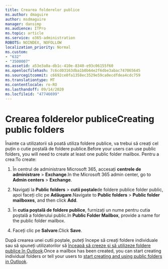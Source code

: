 ```yaml
---
title: Crearea folderelor publice
ms.author: dmaguire
author: msdmaguire
manager: dansimp
ms.audience: ITPro
ms.topic: article
ms.service: o365-administration
ROBOTS: NOINDEX, NOFOLLOW
localization_priority: Normal
ms.custom:
- "632"
- "3500007"
ms.assetid: a53e3a0a-db1c-410e-8340-e93c06155f60
ms.openlocfilehash: 7c6cd03163dba1b0b64e2f6dbe3abac747065645
ms.sourcegitcommit: c6692ce0fa1358ec3529e59ca0ecdfdea4cdc759
ms.translationtype: MT
ms.contentlocale: ro-RO
ms.lasthandoff: 09/14/2020
ms.locfileid: "47746699"
---
```

# <a name="creating-public-folders"></a><span data-ttu-id="35655-102">Crearea folderelor publice</span><span class="sxs-lookup"><span data-stu-id="35655-102">Creating public folders</span></span>

<span data-ttu-id="35655-103">Înainte ca utilizatorii să poată utiliza foldere publice, va trebui să creați cel puțin o cutie poștală de foldere publice.</span><span class="sxs-lookup"><span data-stu-id="35655-103">Before your users can use public folders, you will need to create at least one public folder mailbox.</span></span> <span data-ttu-id="35655-104">Pentru a crea:</span><span class="sxs-lookup"><span data-stu-id="35655-104">To create:</span></span>
  
1. <span data-ttu-id="35655-105">În centrul de administrare Microsoft 365, accesați **centrele de administrare** \> **Exchange**.</span><span class="sxs-lookup"><span data-stu-id="35655-105">In the Microsoft 365 admin center, go to **Admin centers** \> **Exchange**.</span></span>

2. <span data-ttu-id="35655-106">Navigați la **Public folders** \> **cutii poștale**de foldere publice folder public, apoi faceți clic pe **Adăugare**.</span><span class="sxs-lookup"><span data-stu-id="35655-106">Navigate to **Public folders** \> **Public folder mailboxes**, and then click **Add**.</span></span>

3. <span data-ttu-id="35655-107">În **cutia poștală de foldere publice**, furnizați un nume pentru cutia poștală a folderului public.</span><span class="sxs-lookup"><span data-stu-id="35655-107">In **Public Folder Mailbox**, provide a name for the public folder mailbox.</span></span>

4. <span data-ttu-id="35655-108">Faceți clic pe **Salvare**.</span><span class="sxs-lookup"><span data-stu-id="35655-108">Click **Save**.</span></span>

<span data-ttu-id="35655-109">După crearea unei cutii poștale, puteți începe să creați foldere individuale sau să spuneți utilizatorilor să [înceapă să creeze și să utilizeze foldere publice în Outlook](https://support.office.com/article/Create-and-share-a-public-folder-in-Outlook-a2835011-d524-4a5c-a207-05c159bb2a97).</span><span class="sxs-lookup"><span data-stu-id="35655-109">Once a mailbox has been created, you can start creating individual folders or tell your users to [start creating and using public folders in Outlook](https://support.office.com/article/Create-and-share-a-public-folder-in-Outlook-a2835011-d524-4a5c-a207-05c159bb2a97).</span></span>
  